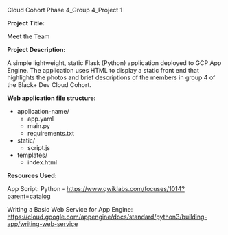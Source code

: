 Cloud Cohort Phase 4_Group 4_Project 1

**Project Title:**

Meet the Team

**Project Description:**

A simple lightweight, static Flask (Python) application deployed to GCP App Engine. The application uses HTML to display a static front end that highlights the photos and brief descriptions of the members in group 4 of the Black+ Dev Cloud Cohort.

**Web application file structure:**

- application-name/
	- app.yaml
	- main.py
	- requirements.txt
- static/
	- script.js
- templates/
	- index.html

**Resources Used:**

App Script: Python - https://www.qwiklabs.com/focuses/1014?parent=catalog

Writing a Basic Web Service for App Engine: https://cloud.google.com/appengine/docs/standard/python3/building-app/writing-web-service



